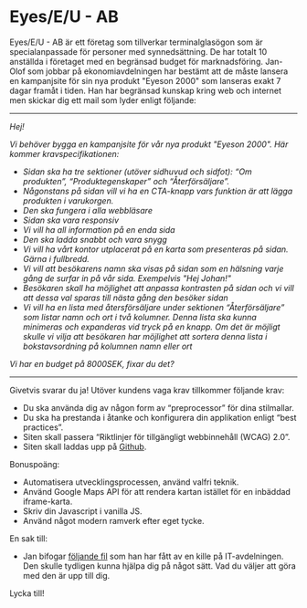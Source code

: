 # Eyes/E/U - AB

Eyes/E/U - AB är ett företag som tillverkar terminalglasögon som är specialanpassade för personer med synnedsättning. De har totalt 10 anställda i företaget med en begränsad budget för marknadsföring.
Jan-Olof som jobbar på ekonomiavdelningen har bestämt att de måste lansera en kampanjsite för sin nya produkt "Eyeson 2000" som lanseras exakt 7 dagar framåt i tiden.
Han har begränsad kunskap kring web och internet men skickar dig ett mail som lyder enligt följande:

---

*Hej!*

*Vi behöver bygga en kampanjsite för vår nya produkt "Eyeson 2000". Här kommer kravspecifikationen:*

* *Sidan ska ha tre sektioner (utöver sidhuvud och sidfot): “Om produkten”, “Produktegenskaper” och “Återförsäljare”.*
* *Någonstans på sidan vill vi ha en CTA-knapp vars funktion är att lägga produkten i varukorgen.*
* *Den ska fungera i alla webbläsare*
* *Sidan ska vara responsiv*
* *Vi vill ha all information på en enda sida*
* *Den ska ladda snabbt och vara snygg*
* *Vi vill ha vårt kontor utplacerat på en karta som presenteras på sidan. Gärna i fullbredd.*
* *Vi vill att besökarens namn ska visas på sidan som en hälsning varje gång de surfar in på vår sida. Exempelvis "Hej Johan!"*
* *Besökaren skall ha möjlighet att anpassa kontrasten på sidan och vi vill att dessa val sparas till nästa gång den besöker sidan*
* *Vi vill ha en lista med återsförsäljare under sektionen “Återförsäljare” som listar namn och ort i två kolumner. Denna lista ska kunna minimeras och expanderas vid tryck på en knapp. Om det är möjligt skulle vi vilja att besökaren har möjlighet att sortera denna lista i bokstavsordning på kolumnen namn eller ort*

*Vi har en budget på 8000SEK, fixar du det?*

---

Givetvis svarar du ja! Utöver kundens vaga krav tillkommer följande krav:

* Du ska använda dig av någon form av “preprocessor” för dina stilmallar.
* Du ska ha prestanda i åtanke och konfigurera din applikation enligt “best practices”.
* Siten skall passera “Riktlinjer för tillgängligt webbinnehåll (WCAG) 2.0”.
* Siten skall laddas upp på [Github](https://www.github.com).

Bonuspoäng:

* Automatisera utvecklingsprocessen, använd valfri teknik.
* Använd Google Maps API för att rendera kartan istället för en inbäddad iframe-karta.
* Skriv din Javascript i vanilla JS.
* Använd något modern ramverk efter eget tycke.

En sak till:
* Jan bifogar [följande fil](https://github.com/sebastianbustos/front-end-test-public/blob/main/retailers.json) som han har fått av en kille på IT-avdelningen. Den skulle tydligen kunna hjälpa dig på något sätt. Vad du väljer att göra med den är upp till dig.

Lycka till!
